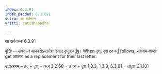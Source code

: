 ```yaml
---
index: 6.3.91
index_padded: 6.3.091
sutra: आ सर्वनाम्नः
vritti: satishabodha

---
```

 आ सर्वनाम्नः 6.3.91 


वृत्तिः -- सर्वनाम्न आकारोऽन्तादेशः स्याद् दृग्दृशवतुँषु। When दृश्, दृश or वतुँ follows, सर्वनाम-शब्दाः get आकारः as a replacement for their last letter. 


उदाहरणम् – तद् + दृश् + कञ् 3.2.60 = त आ + दृश 1.3.3, 1.3.8, 6.3.91 = तादृश 6.1.101 